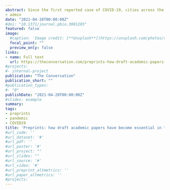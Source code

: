 ```yaml
---
abstract: Since the first reported case of COVID-19, cities across the world have shut down, people have stopped socialising and going to work, economies have taken a hit and there have been far too many deaths. But at the same time the scientific community has come together and produced an immense amount of knowledge on the virus, developing multiple vaccines in less than a year. This has been possible because scientists have rapidly shared their research on COVID-19, and preprints, scientific papers that haven’t been formally reviewed, have proved essential in this effort. In a new piece of research, my colleagues and I found that the pandemic has resulted in scientists increasing the use of preprints to release findings, and that these papers are also being read more frequently. This has also produced a cultural shift in how preprints are used and viewed by society. The media and the public are now far more likely to encounter and discuss preprints and their findings on a daily basis.
- admin
date: "2021-04-28T00:00:00Z"
#doi: "10.1371/journal.pbio.3001285"
featured: false
image:
  #caption: 'Image credit: [**Unsplash**](https://unsplash.com/photos/s9CC2SKySJM)'
  focal_point: ""
  preview_only: false
links:
- name: Full text
  url: https://theconversation.com/preprints-how-draft-academic-papers-have-become-essential-in-the-fight-against-covid-158811
#projects:
#- internal-project
publication: "The Conversation"
publication_short: ""
#publication_types:
#- "0"
publishDate: "2021-04-28T00:00:00Z"
#slides: example
summary: 
tags:
- preprints
- pandemic
- COVID19
title: 'Preprints: how draft academic papers have become essential in the fight against COVID'
#url_code: ''
#url_dataset: '#'
#url_pdf: ''
#url_poster: '#'
#url_project: ""
#url_slides: ""
#url_source: '#'
#url_video: '#'
#url_preprint_altmetrics: ''
#url_paper_altmetrics: ''
#projects:
---
```


